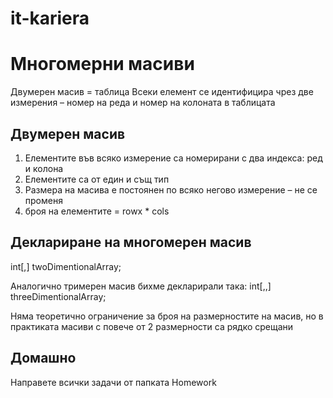 # it-kariera

# Многомерни масиви
Двумерен масив = таблица
Всеки елемент се идентифицира чрез две измерения – номер на реда и номер на колоната в таблицата

## Двумерен масив 
1. Елементите във всяко измерение са номерирани с два индекса: ред и колона
2. Елементите са от един и същ тип
3. Размера на масива е постоянен по всяко негово измерение – не се променя
4. броя на елементите = rowx * cols

## Деклариране на многомерен масив
int[,] twoDimentionalArray;

Аналогично тримерен масив бихме декларирали така:
int[,,] threeDimentionalArray;

Няма теоретично ограничение за броя на размерностите на масив, но в практиката масиви с повече от 2 размерности са рядко срещани

## Домашно
Направете всички задачи от папката Homework